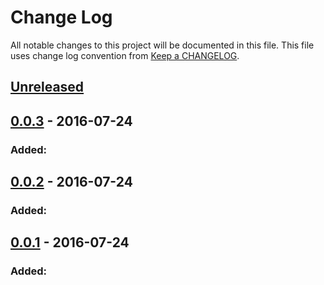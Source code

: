 # Change Log
All notable changes to this project will be documented in this file.
This file uses change log convention from [Keep a CHANGELOG](http://keepachangelog.com).

## [Unreleased][unreleased]

## [0.0.3] - 2016-07-24

### Added:

## [0.0.2] - 2016-07-24

### Added:

## [0.0.1] - 2016-07-24

### Added:


[unreleased]: https://github.com/hadenlabs/pre-commit-php/compare/0.0.3...HEAD
[0.0.3]: https://github.com/hadenlabs/pre-commit-php/compare/0.0.2...0.0.3
[0.0.2]: https://github.com/hadenlabs/pre-commit-php/compare/0.0.1...0.0.2
[0.0.1]: https://github.com/hadenlabs/pre-commit-php/compare/0.0.0...0.0.1

[CHANGELOG.md]: CHANGELOG.md
[CONTRIBUTING.md]: CONTRIBUTING.md
[LICENCE.md]: LICENCE.md
[README.md]: README.md